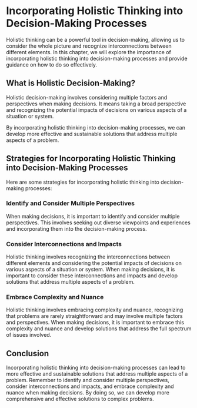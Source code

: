 Incorporating Holistic Thinking into Decision-Making Processes
===================================================================================================

Holistic thinking can be a powerful tool in decision-making, allowing us to consider the whole picture and recognize interconnections between different elements. In this chapter, we will explore the importance of incorporating holistic thinking into decision-making processes and provide guidance on how to do so effectively.

What is Holistic Decision-Making?
---------------------------------

Holistic decision-making involves considering multiple factors and perspectives when making decisions. It means taking a broad perspective and recognizing the potential impacts of decisions on various aspects of a situation or system.

By incorporating holistic thinking into decision-making processes, we can develop more effective and sustainable solutions that address multiple aspects of a problem.

Strategies for Incorporating Holistic Thinking into Decision-Making Processes
-----------------------------------------------------------------------------

Here are some strategies for incorporating holistic thinking into decision-making processes:

### Identify and Consider Multiple Perspectives

When making decisions, it is important to identify and consider multiple perspectives. This involves seeking out diverse viewpoints and experiences and incorporating them into the decision-making process.

### Consider Interconnections and Impacts

Holistic thinking involves recognizing the interconnections between different elements and considering the potential impacts of decisions on various aspects of a situation or system. When making decisions, it is important to consider these interconnections and impacts and develop solutions that address multiple aspects of a problem.

### Embrace Complexity and Nuance

Holistic thinking involves embracing complexity and nuance, recognizing that problems are rarely straightforward and may involve multiple factors and perspectives. When making decisions, it is important to embrace this complexity and nuance and develop solutions that address the full spectrum of issues involved.

Conclusion
----------

Incorporating holistic thinking into decision-making processes can lead to more effective and sustainable solutions that address multiple aspects of a problem. Remember to identify and consider multiple perspectives, consider interconnections and impacts, and embrace complexity and nuance when making decisions. By doing so, we can develop more comprehensive and effective solutions to complex problems.


